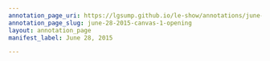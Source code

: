 ```yaml
---
annotation_page_uri: https://lgsump.github.io/le-show/annotations/june-28-2015-canvas-1-opening.json
annotation_page_slug: june-28-2015-canvas-1-opening
layout: annotation_page
manifest_label: June 28, 2015

---
```

